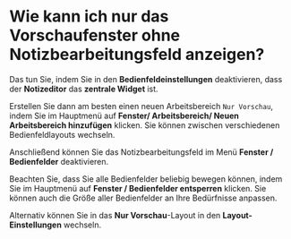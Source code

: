 # Wie kann ich nur das Vorschaufenster ohne Notizbearbeitungsfeld anzeigen?

Das tun Sie, indem Sie in den **Bedienfeldeinstellungen** deaktivieren, dass der **Notizeditor** das **zentrale Widget** ist.

Erstellen Sie dann am besten einen neuen Arbeitsbereich `Nur Vorschau`, indem Sie im Hauptmenü auf **Fenster/ Arbeitsbereich/ Neuen Arbeitsbereich hinzufügen** klicken. Sie können zwischen verschiedenen Bedienfeldlayouts wechseln.

Anschließend können Sie das Notizbearbeitungsfeld im Menü **Fenster / Bedienfelder** deaktivieren.

Beachten Sie, dass Sie alle Bedienfelder beliebig bewegen können, indem Sie im Hauptmenü auf **Fenster / Bedienfelder entsperren** klicken. Sie können auch die Größe aller Bedienfelder an Ihre Bedürfnisse anpassen.

Alternativ können Sie in das **Nur Vorschau**-Layout in den **Layout-Einstellungen** wechseln.
